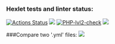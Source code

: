 ### Hexlet tests and linter status:
[![Actions Status](https://github.com/stanokk/php-project-lvl2/workflows/hexlet-check/badge.svg)](https://github.com/stanokk/php-project-lvl2/actions)
<a href="https://codeclimate.com/github/stanokk/php-project-lvl2/maintainability"><img src="https://api.codeclimate.com/v1/badges/35530342c820858136cd/maintainability" /></a>
[![PHP-lvl2-check](https://github.com/stanokk/php-project-lvl2/actions/workflows/workflow-lvl2.yml/badge.svg)](https://github.com/stanokk/php-project-lvl2/actions/workflows/workflow-lvl2.yml)
<a href="https://codeclimate.com/github/stanokk/php-project-lvl2/test_coverage"><img src="https://api.codeclimate.com/v1/badges/35530342c820858136cd/test_coverage"/></a>

###Compare two '.yml' files:
<a href="https://asciinema.org/a/PTtZCIsu6ThBiSU4yP6erkrWI" target="_blank"><img src="https://asciinema.org/a/PTtZCIsu6ThBiSU4yP6erkrWI.svg" /></a>